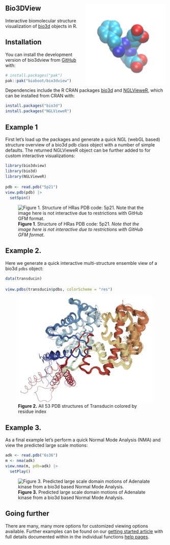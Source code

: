 
<!-- README.md is generated from README.Rmd. Please edit that file -->

## Bio3DView <img src="man/figures/bio3d-logo.png" style="width: 50%;" align="right" />

<!-- badges: start -->
<!-- badges: end -->

Interactive biomolecular structure visualization of
[bio3d](http://thegrantlab.org/bio3d/) objects in R.

## Installation

You can install the development version of bio3dview from
[GitHub](https://github.com/bioboot/bio3dview) with:

``` r
# install.packages("pak")
pak::pak("bioboot/bio3dview")
```

Dependencies include the R CRAN packages
[bio3d](https://cran.r-project.org/web/packages/bio3d/index.html) and
[NGLVieweR](https://cran.r-project.org/web/packages/NGLVieweR/), which
can be installed from CRAN with:

``` r
install.packages("bio3d")
install.packages("NGLVieweR")
```

## Example 1

First let’s load up the packages and generate a quick NGL (webGL based)
structure overview of a bio3d pdb class object with a number of simple
defaults. The returned NGLVieweR object can be further added to for
custom interactive visualizations:

``` r
library(bio3dview)
library(bio3d)
library(NGLVieweR)

pdb <- read.pdb("5p21")
view.pdb(pdb) |>
  setSpin()
```

<figure>
<img src="man/figures/fig1a.gif"
alt="Figure 1. Structure of HRas PDB code: 5p21. Note that the image here is not interactive due to restrictions with GitHub GFM format." />
<figcaption aria-hidden="true"><strong>Figure 1</strong>. Structure of
HRas PDB code: 5p21. <em>Note that the image here is not interactive due
to restrictions with GitHub GFM format.</em></figcaption>
</figure>

## Example 2.

Here we generate a quick interactive multi-structure ensemble view of a
bio3d `pdbs` object:

``` r
data(transducin)

view.pdbs(transducin$pdbs, colorScheme = "res") 
```

<figure>
<img src="man/figures/fig2.png"
alt="Figure 2. All 53 PDB structures of Transducin colored by residue index" />
<figcaption aria-hidden="true"><strong>Figure 2.</strong> All 53 PDB
structures of Transducin colored by residue index</figcaption>
</figure>

## Example 3.

As a final example let’s perform a quick Normal Mode Analysis (NMA) and
view the predicted large scale motions:

``` r
adk <- read.pdb("6s36")
m <- nma(adk)
view.nma(m, pdb=adk) |>
  setPlay()
```

<figure>
<img src="man/figures/fig3.gif"
alt="Figure 3. Predicted large scale domain motions of Adenalate kinase from a bio3d based Normal Mode Analysis." />
<figcaption aria-hidden="true"><strong>Figure 3.</strong> Predicted
large scale domain motions of Adenalate kinase from a bio3d based Normal
Mode Analysis.</figcaption>
</figure>

## Going further

There are many, many more options for customized viewing options
available. Further examples can be found on our [getting started
article]() with full details documented within in the individual
functions [help pages]().
